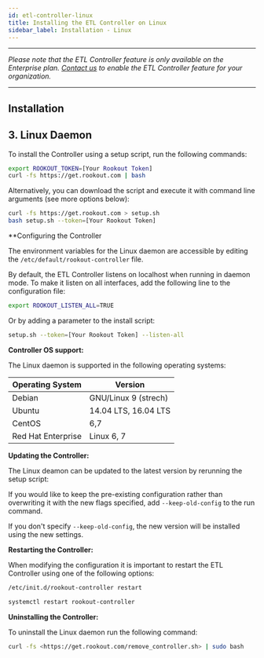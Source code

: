 ```yaml
---
id: etl-controller-linux
title: Installing the ETL Controller on Linux
sidebar_label: Installation - Linux
---
```


---

*Please note that the ETL Controller feature is only available on the Enterprise plan. [Contact us](https://www.rookout.com/company/contact) to enable the ETL Controller feature for your organization.*

---

## Installation
## 3. Linux Daemon

To install the Controller using a setup script, run the following commands:

```bash
export ROOKOUT_TOKEN=[Your Rookout Token]
curl -fs https://get.rookout.com | bash
```

<div class="rookout-org-info"></div>

Alternatively, you can download the script and execute it with command line arguments (see more options below):

```bash
curl -fs https://get.rookout.com > setup.sh
bash setup.sh --token=[Your Rookout Token]
```

<div class="rookout-org-info"></div>

**Configuring the Controller

The environment variables for the Linux daemon are accessible by editing the `/etc/default/rookout-controller` file.



By default, the ETL Controller listens on localhost when running in daemon mode.
To make it listen on all interfaces, add the following line to the configuration file:

```bash
export ROOKOUT_LISTEN_ALL=TRUE
```

Or by adding a parameter to the install script:

```bash
setup.sh --token=[Your Rookout Token] --listen-all
```

<div class="rookout-org-info"></div>

**Controller OS support:**

The Linux daemon is supported in the following operating systems:

| Operating System   | Version    |
| ------------------ | ---------- |
| Debian             | GNU/Linux 9 (strech)       |
| Ubuntu             | 14.04 LTS, 16.04 LTS         |
| CentOS             | 6,7          |
| Red Hat Enterprise | Linux 6, 7|

**Updating the Controller:**

The Linux deamon can be updated to the latest version by rerunning the setup script:

If you would like to keep the pre-existing configuration rather than overwriting it with the new flags specified, add `--keep-old-config` to the run command.

If you don't specify `--keep-old-config`, the new version will be installed using the new settings.

**Restarting the Controller:**

When modifying the configuration it is important to restart the ETL Controller using one of the following options:

<!--DOCUSAURUS_CODE_TABS-->
<!--initd-->

```bash
/etc/init.d/rookout-controller restart

```

<!--systemd-->

```bash
systemctl restart rookout-controller

```

<!--END_DOCUSAURUS_CODE_TABS-->

**Uninstalling the Controller:**

To uninstall the Linux daemon run the following command:

```bash
curl -fs <https://get.rookout.com/remove_controller.sh> | sudo bash

```

